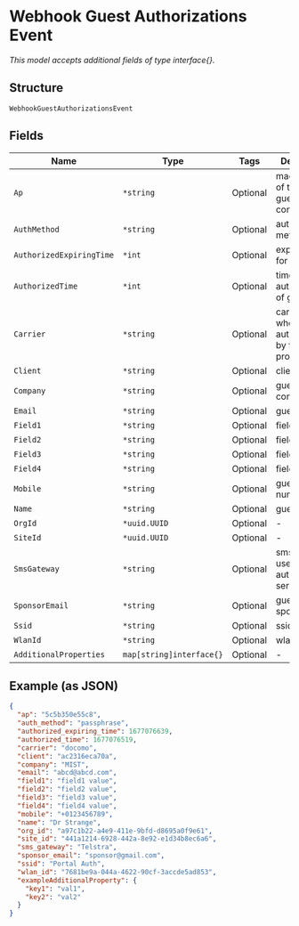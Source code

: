 
# Webhook Guest Authorizations Event

*This model accepts additional fields of type interface{}.*

## Structure

`WebhookGuestAuthorizationsEvent`

## Fields

| Name | Type | Tags | Description |
|  --- | --- | --- | --- |
| `Ap` | `*string` | Optional | mac address of the AP the guest is connected to |
| `AuthMethod` | `*string` | Optional | authentication method used |
| `AuthorizedExpiringTime` | `*int` | Optional | expiry time for guest |
| `AuthorizedTime` | `*int` | Optional | time of authorization of guest |
| `Carrier` | `*string` | Optional | carrier used when authentication by free cell provider |
| `Client` | `*string` | Optional | client mac |
| `Company` | `*string` | Optional | guest company |
| `Email` | `*string` | Optional | guest email |
| `Field1` | `*string` | Optional | field1 value |
| `Field2` | `*string` | Optional | field2 value |
| `Field3` | `*string` | Optional | field3 value |
| `Field4` | `*string` | Optional | field4 value |
| `Mobile` | `*string` | Optional | guest mobile number |
| `Name` | `*string` | Optional | guest name |
| `OrgId` | `*uuid.UUID` | Optional | - |
| `SiteId` | `*uuid.UUID` | Optional | - |
| `SmsGateway` | `*string` | Optional | sms gateway used via text auth paid service |
| `SponsorEmail` | `*string` | Optional | guest sponsor email |
| `Ssid` | `*string` | Optional | ssid |
| `WlanId` | `*string` | Optional | wlan id |
| `AdditionalProperties` | `map[string]interface{}` | Optional | - |

## Example (as JSON)

```json
{
  "ap": "5c5b350e55c8",
  "auth_method": "passphrase",
  "authorized_expiring_time": 1677076639,
  "authorized_time": 1677076519,
  "carrier": "docomo",
  "client": "ac2316eca70a",
  "company": "MIST",
  "email": "abcd@abcd.com",
  "field1": "field1 value",
  "field2": "field2 value",
  "field3": "field3 value",
  "field4": "field4 value",
  "mobile": "+0123456789",
  "name": "Dr Strange",
  "org_id": "a97c1b22-a4e9-411e-9bfd-d8695a0f9e61",
  "site_id": "441a1214-6928-442a-8e92-e1d34b8ec6a6",
  "sms_gateway": "Telstra",
  "sponsor_email": "sponsor@gmail.com",
  "ssid": "Portal Auth",
  "wlan_id": "7681be9a-044a-4622-90cf-3accde5ad853",
  "exampleAdditionalProperty": {
    "key1": "val1",
    "key2": "val2"
  }
}
```

